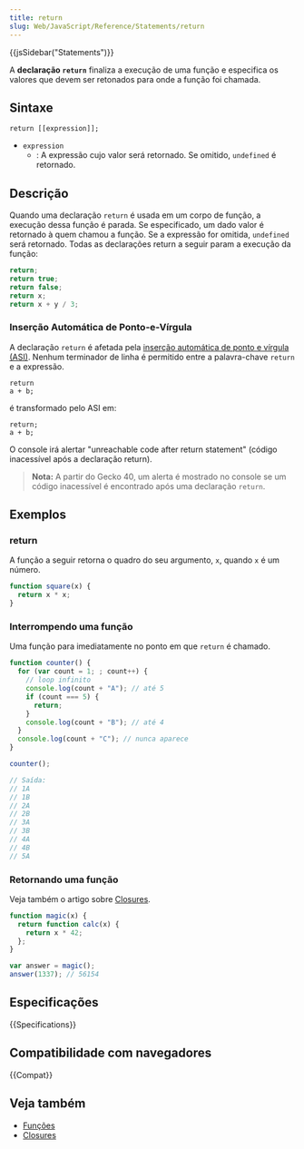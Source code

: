 ```yaml
---
title: return
slug: Web/JavaScript/Reference/Statements/return
---
```


{{jsSidebar("Statements")}}

A **declaração `return`** finaliza a execução de uma função e especifica os valores que devem ser retonados para onde a função foi chamada.

## Sintaxe

```
return [[expression]];
```

- `expression`
  - : A expressão cujo valor será retornado. Se omitido, `undefined` é retornado.

## Descrição

Quando uma declaração `return` é usada em um corpo de função, a execução dessa função é parada. Se especificado, um dado valor é retornado à quem chamou a função. Se a expressão for omitida, `undefined` será retornado. Todas as declarações return a seguir param a execução da função:

```js
return;
return true;
return false;
return x;
return x + y / 3;
```

### Inserção Automática de Ponto-e-Vírgula

A declaração `return` é afetada pela [inserção automática de ponto e vírgula (ASI)](/pt-BR/docs/Web/JavaScript/Reference/Lexical_grammar#Automatic_semicolon_insertion). Nenhum terminador de linha é permitido entre a palavra-chave `return` e a expressão.

```js-nolint
return
a + b;
```

é transformado pelo ASI em:

```
return;
a + b;
```

O console irá alertar "unreachable code after return statement" (código inacessível após a declaração return).

> **Nota:** A partir do Gecko 40, um alerta é mostrado no console se um código inacessível é encontrado após uma declaração `return`.

## Exemplos

### return

A função a seguir retorna o quadro do seu argumento, `x`, quando `x` é um número.

```js
function square(x) {
  return x * x;
}
```

### Interrompendo uma função

Uma função para imediatamente no ponto em que `return` é chamado.

```js
function counter() {
  for (var count = 1; ; count++) {
    // loop infinito
    console.log(count + "A"); // até 5
    if (count === 5) {
      return;
    }
    console.log(count + "B"); // até 4
  }
  console.log(count + "C"); // nunca aparece
}

counter();

// Saída:
// 1A
// 1B
// 2A
// 2B
// 3A
// 3B
// 4A
// 4B
// 5A
```

### Retornando uma função

Veja também o artigo sobre [Closures](/pt-BR/docs/Web/JavaScript/Closures).

```js
function magic(x) {
  return function calc(x) {
    return x * 42;
  };
}

var answer = magic();
answer(1337); // 56154
```

## Especificações

{{Specifications}}

## Compatibilidade com navegadores

{{Compat}}

## Veja também

- [Funções](/pt-BR/docs/Web/JavaScript/Reference/Functions_and_function_scope)
- [Closures](/pt-BR/docs/Web/JavaScript/Closures)
